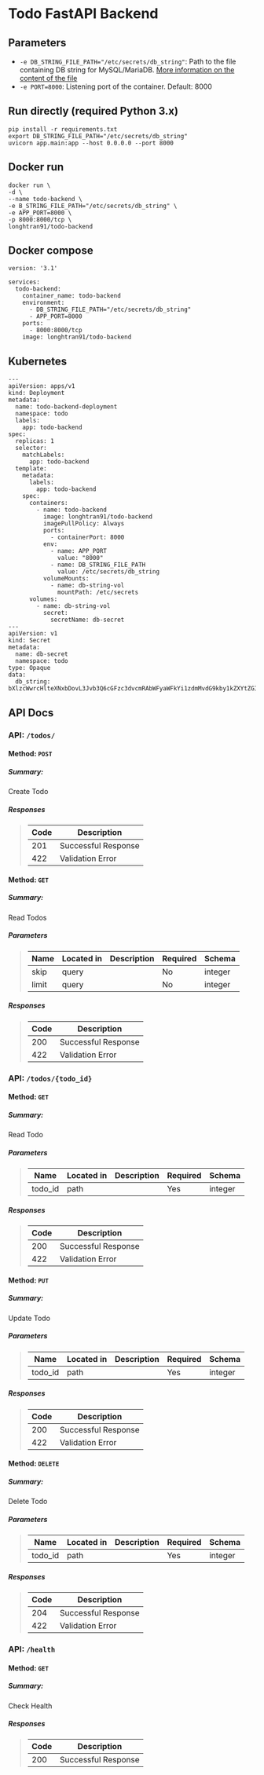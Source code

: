 # Todo FastAPI Backend


## Parameters
- `-e DB_STRING_FILE_PATH="/etc/secrets/db_string"`: Path to the file containing DB string for MySQL/MariaDB. [More information on the content of the file](https://docs.sqlalchemy.org/en/20/dialects/mysql.html)
- `-e PORT=8000`: Listening port of the container. Default: 8000

## Run directly (required Python 3.x)
```
pip install -r requirements.txt
export DB_STRING_FILE_PATH="/etc/secrets/db_string"
uvicorn app.main:app --host 0.0.0.0 --port 8000
```

## Docker run

```
docker run \
-d \
--name todo-backend \
-e B_STRING_FILE_PATH="/etc/secrets/db_string" \
-e APP_PORT=8000 \
-p 8000:8000/tcp \
longhtran91/todo-backend
```
## Docker compose
```
version: '3.1'

services:
  todo-backend:
    container_name: todo-backend
    environment:
      - DB_STRING_FILE_PATH="/etc/secrets/db_string"
      - APP_PORT=8000
    ports:
      - 8000:8000/tcp
    image: longhtran91/todo-backend
```
## Kubernetes
```
---
apiVersion: apps/v1
kind: Deployment
metadata:
  name: todo-backend-deployment
  namespace: todo
  labels:
    app: todo-backend
spec:
  replicas: 1
  selector:
    matchLabels:
      app: todo-backend
  template:
    metadata:
      labels:
        app: todo-backend
    spec:
      containers:
        - name: todo-backend
          image: longhtran91/todo-backend
          imagePullPolicy: Always
          ports:
            - containerPort: 8000
          env:
            - name: APP_PORT
              value: "8000"
            - name: DB_STRING_FILE_PATH
              value: /etc/secrets/db_string
          volumeMounts:
            - name: db-string-vol
              mountPath: /etc/secrets
      volumes:
        - name: db-string-vol
          secret:
            secretName: db-secret
---
apiVersion: v1
kind: Secret
metadata:
  name: db-secret
  namespace: todo
type: Opaque
data:
  db_string: bXlzcWwrcHlteXNxbDovL3Jvb3Q6cGFzc3dvcmRAbWFyaWFkYi1zdmMvdG9kby1kZXYtZGI=
```
## API Docs
### API: `/todos/`
#### Method: `POST`
##### Summary:
Create Todo

##### Responses
> | Code | Description |
> | ---- | ----------- |
> | 201 | Successful Response |
> | 422 | Validation Error |

#### Method: `GET`
##### Summary:

Read Todos

##### Parameters

> | Name | Located in | Description | Required | Schema |
> | ---- | ---------- | ----------- | -------- | ---- |
> | skip | query |  | No | integer |
> | limit | query |  | No | integer |

##### Responses

> | Code | Description |
> | ---- | ----------- |
> | 200 | Successful Response |
> | 422 | Validation Error |

### API: `/todos/{todo_id}`

#### Method: `GET`
##### Summary:

Read Todo

##### Parameters

> | Name | Located in | Description | Required | Schema |
> | ---- | ---------- | ----------- | -------- | ---- |
> | todo_id | path |  | Yes | integer |

##### Responses

> | Code | Description |
> | ---- | ----------- |
> | 200 | Successful Response |
> | 422 | Validation Error |

#### Method: `PUT`
##### Summary:

Update Todo

##### Parameters

> | Name | Located in | Description | Required | Schema |
> | ---- | ---------- | ----------- | -------- | ---- |
> | todo_id | path |  | Yes | integer |

##### Responses

> | Code | Description |
> | ---- | ----------- |
> | 200 | Successful Response |
> | 422 | Validation Error |

#### Method: `DELETE`
##### Summary:

Delete Todo

##### Parameters

> | Name | Located in | Description | Required | Schema |
> | ---- | ---------- | ----------- | -------- | ---- |
> | todo_id | path |  | Yes | integer |

##### Responses

> | Code | Description |
> | ---- | ----------- |
> | 204 | Successful Response |
> | 422 | Validation Error |

### API: `/health`

#### Method: `GET`
##### Summary:

Check Health

##### Responses

> | Code | Description |
> | ---- | ----------- |
> | 200 | Successful Response |
